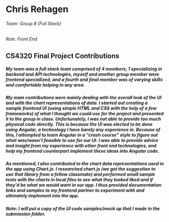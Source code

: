 # Chris Rehagen
###### Team: Group 8 (Full Stack)
###### Role: Front End

## CS4320 Final Project Contributions
##### My team was a full stack team comprised of 4 members, 1 specializing in backend and API technologies, myself and another group member were frontend specialized, and a fourth and final member was of varying skills and comfortable helping in any area.

##### My main contributions were mainly dealing with the overall look of the UI and with the chart representations of data. I started out creating a sample frontend UI (using simple HTML and CSS with the help of a few frameworks) of what I thought we could use for the project and presented it to the group in class. Unfortunately, I was not able to provide too much physical code directly. This is because the UI was elected to be done using Angular, a technology I have barely any experience in. Because of this, I attempted to learn Angular in a "crash course" style to figure out what was/wasn't feasible to use for our UI. I was able to provide advice and insight from my experience with other front end technologies, and help my frontend counterpart implement these ideas into Angular code.

##### As mentioned, I also contributed to the chart data representations used in the app using Chart.js. I researched chart.js (we got the suggestion to use that library from a fellow classmate) and performed small sample tests with the charts in local files to see what they looked liked and if they'd be what we would want in our app. I thus provided documentation links and samples to my frontend partner to experiment with and ultimately implement into the app. 

##### Note: I will put a copy of the UI code samples/mock up that I made in the submission folder.
